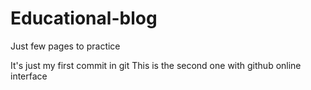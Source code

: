 # Educational-blog
Just few pages to practice

It's just my first commit in git
This is the second one with github online interface
